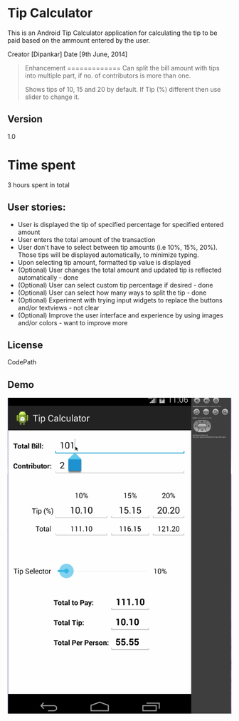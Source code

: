 Tip Calculator
=========

This is an Android Tip Calculator application for calculating the tip to be paid based on the ammount entered by the user.

Creator [Dipankar]  Date [9th June, 2014]

> Enhancement
=============
>Can split the bill amount with tips into multiple part, if no. of contributors is more than one.
>
>Shows tips of 10, 15 and 20 by default. If Tip (%) different then use slider to change it.

Version
----
1.0


Time spent
==
3 hours spent in total

User stories:
-----------
* User is displayed the tip of specified percentage for specified entered amount
* User enters the total amount of the transaction
* User don't have to select between tip amounts (i.e 10%, 15%, 20%). Those tips will be displayed automatically, to minimize typing.
* Upon selecting tip amount, formatted tip value is displayed
* (Optional) User changes the total amount and updated tip is reflected automatically - done
* (Optional) User can select custom tip percentage if desired - done
* (Optional) User can select how many ways to split the tip - done
* (Optional) Experiment with trying input widgets to replace the buttons and/or textviews - not clear
* (Optional) Improve the user interface and experience by using images and/or colors - want to improve more

License
----
CodePath

Demo
---
![alt tag](https://github.com/dipTech/AndroidDev/blob/master/DipTipsCalculator/DipTipCalculator.gif)
